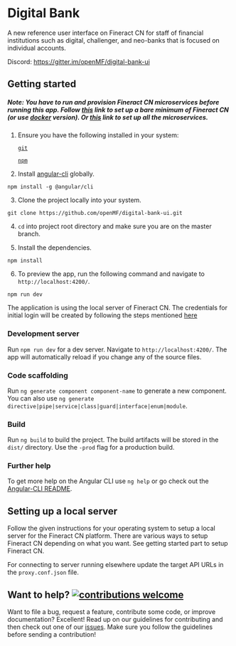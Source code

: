 # Digital Bank

A new reference user interface on Fineract CN for staff of financial institutions such as digital, challenger, and neo-banks that is focused on individual accounts.


Discord: https://gitter.im/openMF/digital-bank-ui

## Getting started

##### Note: You have to run and provision Fineract CN microservices before running this app. Follow [this](https://cwiki.apache.org/confluence/display/FINERACT/Bare+minimum+to+run+Fineract-CN+locally) link to set up a bare minimum of Fineract CN (or use [docker](https://github.com/apache/fineract-cn-docker-compose) version). Or [this](https://github.com/apache/fineract-cn-demo-server) link to set up all the microservices.

1. Ensure you have the following installed in your system:

    [`git`](https://git-scm.com/downloads)

    [`npm`](https://nodejs.org/en/download/)

2. Install [angular-cli](https://github.com/angular/angular-cli) globally.
```
npm install -g @angular/cli
```

3. Clone the project locally into your system.
```
git clone https://github.com/openMF/digital-bank-ui.git
```

4. `cd` into project root directory and make sure you are on the master branch.

5. Install the dependencies.
```
npm install
```

6. To preview the app, run the following command and navigate to `http://localhost:4200/`.
```
npm run dev
```

The application is using the local server of Fineract CN. The credentials for initial login will be created by following the steps mentioned [here](https://cwiki.apache.org/confluence/display/FINERACT/Bare+minimum+to+run+Fineract-CN+locally)


### Development server

Run `npm run dev` for a dev server. Navigate to `http://localhost:4200/`. The app will automatically reload if you change any of the source files.

### Code scaffolding

Run `ng generate component component-name` to generate a new component. You can also use
`ng generate directive|pipe|service|class|guard|interface|enum|module`.

### Build

Run `ng build` to build the project. The build artifacts will be stored in the `dist/` directory. Use the `-prod` flag for a production build.

### Further help

To get more help on the Angular CLI use `ng help` or go check out the
[Angular-CLI README](https://github.com/angular/angular-cli).


## Setting up a local server

Follow the given instructions for your operating system to setup a local server for the Fineract CN platform. There are various ways to setup Fineract CN depending on what you want. See getting started part to setup Fineract CN.

For connecting to server running elsewhere update the target API URLs in the `proxy.conf.json` file.


## Want to help? [![contributions welcome](https://img.shields.io/badge/contributions-welcome-brightgreen.svg?style=flat)](https://github.com/openMF/digital-bank-ui/issues)

Want to file a bug, request a feature, contribute some code, or improve documentation? Excellent! Read up on our guidelines for contributing and then check out one of our [issues](https://github.com/openMF/digital-bank-ui/issues). Make sure you follow the guidelines before sending a contribution!
